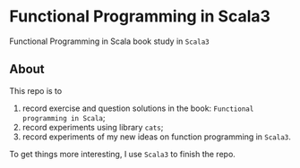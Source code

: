 # Functional Programming in Scala3
Functional Programming in Scala book study in `Scala3`

## About
This repo is to 
1. record exercise and question solutions in the book: `Functional programming in Scala`;
2. record experiments using library `cats`;  
3. record experiments of my new ideas on function programming in `Scala3`.

To get things more interesting, I use `Scala3` to finish the repo.